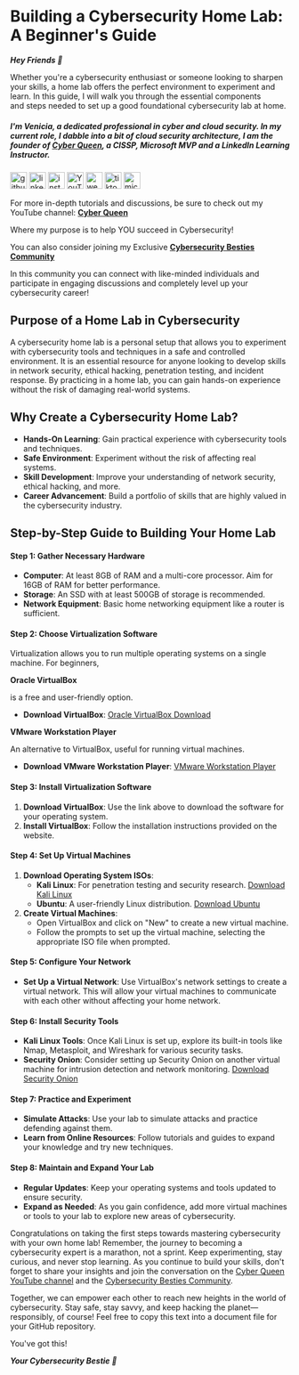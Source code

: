 # Building a Cybersecurity Home Lab: A Beginner's Guide

_**Hey Friends 🌸**_

Whether you're a cybersecurity enthusiast or someone looking to sharpen your skills, a home lab offers the perfect environment to experiment and learn. In this guide, I will walk you through the essential components and steps needed to set up a good foundational cybersecurity lab at home.

##### I'm Venicia, a dedicated professional in cyber and cloud security. In my current role, I dabble into a bit of cloud security architecture, I am the founder of [Cyber Queen](https://www.cyberqueen.org), a CISSP, Microsoft MVP and a LinkedIn Learning Instructor.


[<img src='https://cdn.jsdelivr.net/npm/simple-icons@3.0.1/icons/github.svg' alt='github' height='30'>](https://github.com/yourcybersecuritybestie)  [<img src='https://cdn.jsdelivr.net/npm/simple-icons@3.0.1/icons/linkedin.svg' alt='linkedin' height='30'>](https://www.linkedin.com/in/veniciasolomons/)  [<img src='https://cdn.jsdelivr.net/npm/simple-icons@3.0.1/icons/instagram.svg' alt='instagram' height='30'>](https://www.instagram.com/@cyber.queen_/)  [<img src='https://cdn.jsdelivr.net/npm/simple-icons@3.0.1/icons/youtube.svg' alt='YouTube' height='30'>](https://www.youtube.com/channel/@cyber.queen_)  [<img src='https://cdn.jsdelivr.net/npm/simple-icons@3.0.1/icons/icloud.svg' alt='website' height='30'>](www.cyberqueen.org)  [<img src='https://cdn.jsdelivr.net/npm/simple-icons@3.0.1/icons/tiktok.svg' alt='tiktok' height='30'>](https://www.tiktok.com/@cyber.queen_)  [<img src='https://cdn.jsdelivr.net/npm/simple-icons@3.0.1/icons/microsoft.svg' alt='microsoft' height='30'>](https://mvp.microsoft.com/en-US/MVP/profile/af437687-95fb-ed11-8f6d-000d3a560942)  

For more in-depth tutorials and discussions, be sure to check out my YouTube channel: **[Cyber Queen](https://www.youtube.com/@cyber.queen_)** 

Where my purpose is to help YOU succeed in Cybersecurity!

You can also consider joining my Exclusive **[Cybersecurity Besties Community](https://www.skool.com/cyberqueen/about)**

In this community you can connect with like-minded individuals and participate in engaging discussions and completely level up your cybersecurity career! 

## **Purpose of a Home Lab in Cybersecurity**

A cybersecurity home lab is a personal setup that allows you to experiment with cybersecurity tools and techniques in a safe and controlled environment. It is an essential resource for anyone looking to develop skills in network security, ethical hacking, penetration testing, and incident response. By practicing in a home lab, you can gain hands-on experience without the risk of damaging real-world systems.

## **Why Create a Cybersecurity Home Lab?**

- **Hands-On Learning**: Gain practical experience with cybersecurity tools and techniques.
- **Safe Environment**: Experiment without the risk of affecting real systems.
- **Skill Development**: Improve your understanding of network security, ethical hacking, and more.
- **Career Advancement**: Build a portfolio of skills that are highly valued in the cybersecurity industry.

## **Step-by-Step Guide to Building Your Home Lab**

#### **Step 1: Gather Necessary Hardware**

- **Computer**: At least 8GB of RAM and a multi-core processor. Aim for 16GB of RAM for better performance.
- **Storage**: An SSD with at least 500GB of storage is recommended.
- **Network Equipment**: Basic home networking equipment like a router is sufficient.

#### **Step 2: Choose Virtualization Software**

Virtualization allows you to run multiple operating systems on a single machine. For beginners,

**Oracle VirtualBox**

is a free and user-friendly option.

- **Download VirtualBox**: [Oracle VirtualBox Download](https://www.virtualbox.org/wiki/Downloads)

**VMware Workstation Player** 

An alternative to VirtualBox, useful for running virtual machines. 

- **Download VMware Workstation Player**: [VMware Workstation Player](https://www.vmware.com/products/workstation-player.html)

#### **Step 3: Install Virtualization Software**

1. **Download VirtualBox**: Use the link above to download the software for your operating system.
2. **Install VirtualBox**: Follow the installation instructions provided on the website.

#### **Step 4: Set Up Virtual Machines**

1. **Download Operating System ISOs**:
    - **Kali Linux**: For penetration testing and security research. [Download Kali Linux](https://www.kali.org/get-kali/)
    - **Ubuntu**: A user-friendly Linux distribution. [Download Ubuntu](https://ubuntu.com/download/desktop)
2. **Create Virtual Machines**:
    - Open VirtualBox and click on "New" to create a new virtual machine.
    - Follow the prompts to set up the virtual machine, selecting the appropriate ISO file when prompted.

#### **Step 5: Configure Your Network**

- **Set Up a Virtual Network**: Use VirtualBox's network settings to create a virtual network. This will allow your virtual machines to communicate with each other without affecting your home network.

#### **Step 6: Install Security Tools**

- **Kali Linux Tools**: Once Kali Linux is set up, explore its built-in tools like Nmap, Metasploit, and Wireshark for various security tasks.
- **Security Onion**: Consider setting up Security Onion on another virtual machine for intrusion detection and network monitoring. [Download Security Onion](https://github.com/Security-Onion-Solutions/securityonion/releases)

#### **Step 7: Practice and Experiment**

- **Simulate Attacks**: Use your lab to simulate attacks and practice defending against them.
- **Learn from Online Resources**: Follow tutorials and guides to expand your knowledge and try new techniques.

#### **Step 8: Maintain and Expand Your Lab**

- **Regular Updates**: Keep your operating systems and tools updated to ensure security.
- **Expand as Needed**: As you gain confidence, add more virtual machines or tools to your lab to explore new areas of cybersecurity.

Congratulations on taking the first steps towards mastering cybersecurity with your own home lab! Remember, the journey to becoming a cybersecurity expert is a marathon, not a sprint. Keep experimenting, stay curious, and never stop learning. As you continue to build your skills, don't forget to share your insights and join the conversation on the [Cyber Queen YouTube channel](https://www.youtube.com/@cyber.queen_) and the [Cybersecurity Besties Community](https://www.skool.com/cyberqueen/about). 

Together, we can empower each other to reach new heights in the world of cybersecurity. Stay safe, stay savvy, and keep hacking the planet—responsibly, of course! Feel free to copy this text into a document file for your GitHub repository.

You've got this! 

_**Your Cybersecurity Bestie 🌸**_
